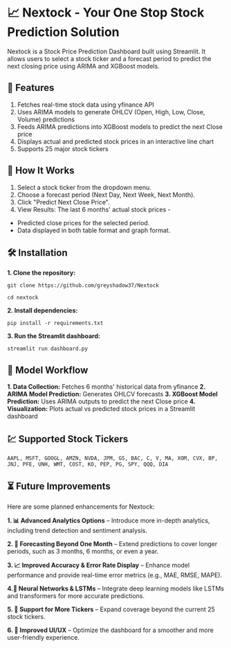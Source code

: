 # 📈 Nextock - Your One Stop Stock Prediction Solution
Nextock is a Stock Price Prediction Dashboard built using Streamlit. It allows users to select a stock ticker and a forecast period to predict the next closing price using ARIMA and XGBoost models.


## 🚀 Features
1. Fetches real-time stock data using yfinance API
2. Uses ARIMA models to generate OHLCV (Open, High, Low, Close, Volume) predictions
3. Feeds ARIMA predictions into XGBoost models to predict the next Close price
4. Displays actual and predicted stock prices in an interactive line chart
5. Supports 25 major stock tickers



## 📌 How It Works
1. Select a stock ticker from the dropdown menu.
2. Choose a forecast period (Next Day, Next Week, Next Month).
3. Click "Predict Next Close Price".
4. View Results:
The last 6 months' actual stock prices -
- Predicted close prices for the selected period.
- Data displayed in both table format and graph format.


## 🛠 Installation
**1. Clone the repository:**
            
    git clone https://github.com/greyshadow37/Nextock
   
    cd nextock

**2. Install dependencies:**

    pip install -r requirements.txt
**3. Run the Streamlit dashboard:**

    streamlit run dashboard.py


## 📶 Model Workflow
**1. Data Collection:** Fetches 6 months' historical data from yfinance
**2. ARIMA Model Prediction:** Generates OHLCV forecasts
**3. XGBoost Model Prediction:** Uses ARIMA outputs to predict the next Close price
**4. Visualization:** Plots actual vs predicted stock prices in a Streamlit dashboard

## 💹 Supported Stock Tickers
    AAPL, MSFT, GOOGL, AMZN, NVDA, JPM, GS, BAC, C, V, MA, XOM, CVX, BP, JNJ, PFE, UNH, WMT, COST, KO, PEP, PG, SPY, QQQ, DIA

## ⏳ Future Improvements
Here are some planned enhancements for Nextock:

**1. 📊 Advanced Analytics Options** – Introduce more in-depth analytics, including trend detection and sentiment analysis.

**2. 📅 Forecasting Beyond One Month** – Extend predictions to cover longer periods, such as 3 months, 6 months, or even a year.

**3. 📈 Improved Accuracy & Error Rate Display** – Enhance model performance and provide real-time error metrics (e.g., MAE, RMSE, MAPE).

**4.🧠 Neural Networks & LSTMs** – Integrate deep learning models like LSTMs and transformers for more accurate predictions.

**5. 📡 Support for More Tickers** – Expand coverage beyond the current 25 stock tickers.

**6. 🎨 Improved UI/UX** – Optimize the dashboard for a smoother and more user-friendly experience.